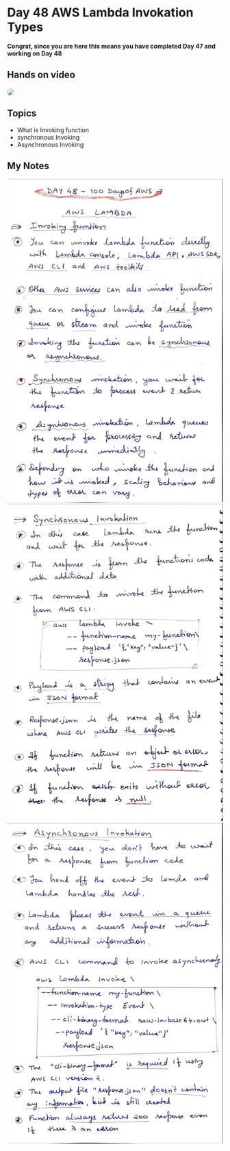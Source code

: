 # Day 48 AWS Lambda Invokation Types

**Congrat, since you are here this means you have completed Day 47 and working on Day 48**

## Hands on video
<a href="https://youtu.be/vuGrN8niH2E">
<img src="https://i3.ytimg.com/vi/vuGrN8niH2E/hqdefault.jpg" align="center" width="200" style="border-radius:40px" />
</a>

## Topics
  - What is Invoking function
  - synchronous Invoking
  - Asynchronous Invoking

## My Notes
  ![1](./images/fadcadea55022256e20b729207a826e9e7ffb803.jpeg)
  ![2](./images/06355930592eadf8087355cdd8e8d2dc6eb7acb0.jpeg)
  ![3](./images/dde5e7a0ce8a57353c1560d37880fff916f1cfc0.jpeg)

